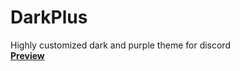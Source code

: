# DarkPlus
Highly customized dark and purple theme for discord <br>
**[Preview](https://devevil.xyz/preview/dark+/dark+-preview)**

